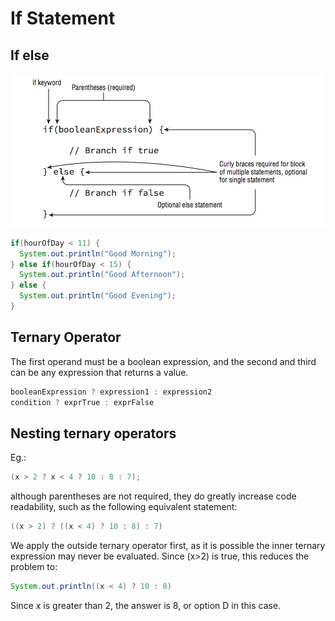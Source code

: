 # If Statement

## If else

![if-else statement](resources/if.png)

```Java
if(hourOfDay < 11) {
  System.out.println("Good Morning");
} else if(hourOfDay < 15) {
  System.out.println("Good Afternoon");
} else {
  System.out.println("Good Evening");
}
```

## Ternary Operator

The first operand must be a boolean expression, and the second and third can be any expression that returns a value.

```Java
booleanExpression ? expression1 : expression2
condition ? exprTrue : exprFalse
```

## Nesting ternary operators

Eg.:

```Java
(x > 2 ? x < 4 ? 10 : 8 : 7);
```

although parentheses are not required, they do greatly increase code readability, such as the following equivalent statement:

```Java
((x > 2) ? ((x < 4) ? 10 : 8) : 7)
```

We apply the outside ternary operator  first, as it is possible the inner ternary expression may never be evaluated. Since (x>2) is true, this reduces the problem to:

```Java
System.out.println((x < 4) ? 10 : 8)
```

Since x is greater than 2, the answer is 8, or option D in this case.